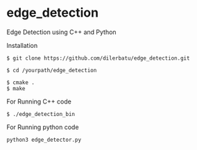 # edge_detection
Edge Detection using C++ and Python

Installation

```
$ git clone https://github.com/dilerbatu/edge_detection.git
```

```
$ cd /yourpath/edge_detection
```

```
$ cmake .
$ make
```


For Running C++ code
```
$ ./edge_detection_bin
```



For Running python code

```
python3 edge_detector.py
```
